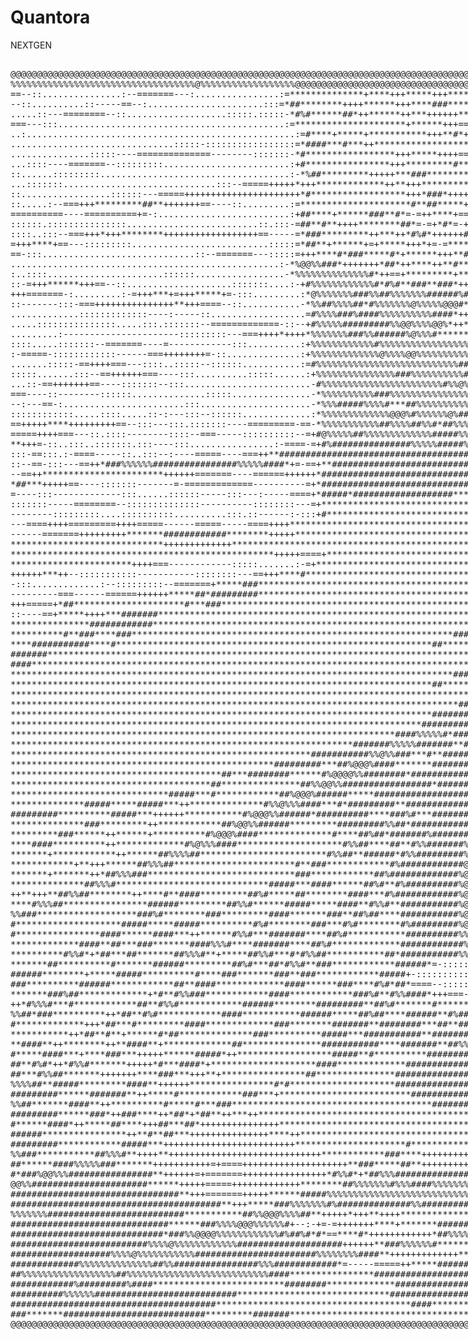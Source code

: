 # Quantora
NEXTGEN
<div style="font-family: monospace;white-space: pre;font-size: 0.01 px;">
@@@@@@@@@@@@@@@@@@@@@@@@@@@@@@@@@@@@@@@@@@@@@@@@@@@@@@@@@@@@@@@@@@@@@@@@@@@@@@@@@@@@@@@@@@@@@@@@@@@@@@@@@@@@@@@@@@@@@@@@@@@@@@@@@@@@@@@@@@@@@@@@@@@@@@@@@@@@@@@@@@@@@@@@@@@@@@@@@@@@@@@@@@@@@@@@@@@@@@@@@@@@@@@@@@@@@@@@@@@@@@@@@@@@@@@@@@@@@@@@@@@@@@@@@@@@@@@@@@@@@@@@@@@@@@@@@@@@@@@@@@@@@@@@@@@@@@@@@@@@@@@@@@@@@@@@@@@@@@@@@@@@@@@@@@@@@@@@@@@@@@@@@@@@@@@@@@@@@@@@@@@@@@@@@@@@@@@@@@@@@@@@@@@@@@@@@@@@@@@@
%%%%%%%%%%%%%%%%%%%%%%%%%%%%%%%%%%%@%%%%%%%%%%%%%%%%%%@@@@@@@@@@@@@@@@@@@@@@@@@@@@@@@@@@@@@@@%@@@@@@@%@@@@@%%%%%%%%%%%%%%%%%%%%%%@%%%@@@@%%%%%%%%%%%%%%%%%%%%%%%%%%%%%%%%%%%%%%%%%%%%%%%%%%%%%%%%%%%%%%%%%%%%%%%%%%%%%%%%%%%%%%%%%%%%%%%%%%%%%%%@@@@%%%%@@@@@@@@@@@@@@@@@@@@@@@@@@@@%%%%%%%%%%%%%%%%%%%%%%%%%%%%%%%%%%%%%%%%%%%%%%%%%%%%%%%%%%%%%%%%%%%%%%%%%%%%%%%%%%%%%%%%%%%%%%%%%%%%%%%%%%%%%%%%%%%%%%%%%%%%
==--::...............:--=======---:................:=**************+****+++*****+++********++**#**++===+***+=----::::..........:=+=-=============---====-::----====-:.....................................:::--------:::------===============+++++===++++++++++++++++++++++++++====----:::::::::::::::.........................................................................................:-----:----------
--::..........::-----==--:......................:::=*##********++++******+++****###***********+++*#*+++*##*+=---::::...........:==--====---====++========-:-==++=--:................:::::----============+++++++++++++++===================++++++****++====-=++++==========--::::---::..........................................:::::--------::::::::.....................................................:::::.
.....::---========--::...................:::::.:::::-*#%#******##*++******++***++++++******+***+==+*#%%%%#*+=--:::::...........:-++==--======---=====---====+=-==-::..:--===============+++++++++++++====---::::.:::--==+++++*##****++++*##*=+#%%%#**##*++*##%#*+==-===----=*###*++=======-:::-:::..................:-------------::::::.................................................:::::::---::::::----:::
===---:::...........................................:=*********************+******+++==+*#*****############+=---::::...........:-==----====+==--==+++=======--===--:---================----------::........::--+******################**+=++#%%%##*#%%%%%############***#****+==+++====++******+++===--:........................................................................................................
..:...................................................:=#****+*****+***********+++**#*+++******++********#*+=----::::...........-++=--===-=--===-----===-======-----==--:::------------::::........-=+*******##%####%%%%%%%%#######**#####*##*##**#%%%###############****##*=+*#**+==+##********++**+++++=--..................................................:::---======+++++==========----::::::.............
...............................:::::-:::::::::::::::::=*####***#***++**********************+++++++++++***##+=----::::...........-=====-=+++==----===--------=+=----===-...............::::--===+++*##%%@%%%%%%%%@@@@@@@@@@@%%%%%#####*********######################********#######****#%######****+++====+++==++****+=-----------:::--:::::::::-----====++++++++===---:::::...............:::::::---------::...
...............:::::----==============--------:::::::-*#*****************+++*****++++==+#####**++++++++****+=----::::...........-+++==========----------========--:-++:............:---+**###%%%%%@@@@@@@@@@@@@@@@@@@@@%%%%%%%%%%###############################****##**+++**######***++**#%%####*+++++=====+++==+==-:::::::.....:::::::::::::-----============---::...................:---:::::::..............
...::::----=======--:::::::::........................:+#****************+++*********#*******************###*+=---::::...........-++=========--===-------====--------==:......:----=*##%%%%%%@@@@@@@@@@@@@@@@@@@@@@@@@@@%%%%%%%%%%#######################********#####*********#####**###*+++++++***+++++==+**=--=--:::-****#*+===========------:::::.....................................................:::::::
::......:::::::::....................................:-*%##*********+++++***###*********+***++**********###*+=---::::...........:+**+=====---==+==========+++*+=====-:::::---=+**##%%%%%%%%@@@@@@@@@@@@@@@@@%%%%%%%%%%####%%%%%%%%%%%##########################*****++******+**+*###*******++++**++**++***++==------:-+%#+=--::..........................................................::::::::::.............
...:::::::.............................:::--=====+++++*+++*************++**+++***********++*+++++++++***###*+==--::::...........:-::--=++**+-=---=+*++****++**+++++=:...::--+*#%%%%%@@@@@@%%%%%@@@@@@@@@@@@%%%%%%%%%%%%%###########********####**********+++***##########*******++++*###***********##*+++**+++++====--::-===-=-::::::::------:..................................................................
::.................::::::---=====++++++++++++++++++++++*#******************+++*###*++++***************##**##*==--::::...........-+##***+==***+++*++++++++*********+=:.-*#%%%%%%%@@@@@@@@%%@@@%%%%%@@@@@@%%%%%############**###%%%%##%%%%%%###****#%%%%%%%%%%%##***++++++*************++*******#*++***#*+++++***#*+++-:-=-:--=---=+++--:::.......................................................................
::.....:--===+++*********##**+++++++==----::.........:=*********************#**##*****+++++++++****#########*+---::::...........-+********++*++********+++*********+++##%%@@@%%%%%%%%%#%%%%%%@@@@@@@@@@@@@%%%%%%####%%%############%%#######%%%##***##*###########%%%%##**********++***************#****++**+++*##**+==-:::-==---+**+=-:........................................................................
==========----==========+=-:.........................:+##****+******###**#*=-=++****+===++*+++++=++****#####*+=---::::..........:+#********++++************#******##%%%%%%%%%%%%%%%%%%%%%%%@@%%%%%%%%%%%%%%#########*######%#######***#########********+++++****#########%%%##**++++++***********+*####*++***++++==+*++=-=*=----++++++*+=--:::::::..............................................................
::::::.:::::::::::::::.........................::.:::-=##**#**++++********##*=-=+*#*=-+*****++*##*+*********+=====---:::........:=*+++++++**+*****#####**********#%%%%%@@@@%%%%%%%%%%@@@@@@@%%%%%%%%%%%%%%%#####%%%########*****#####**********#**************+++=+****####%@@@%*+++++*********++************+++++***+===+##+-::=++=-=**+++=::...........................................::::::::::----=====---:
::::..:::--===+++*+++********++++++++++++++++++==-----=*###*********++***++*#%#*++++++#%*+***###****+***##%%%%##########*******#**+++==+##*********************#%%%%%@@%%%%%%%%%%%%@%%%%%%%%########%%%%%%%%####################******######****+*****++****+*++**+====+*****##%%%%%#*++*++**###*++++**+***#**+++*****++==+#%*=-==--*#*--*#+===---====--------::::----------------------------------:::::.......
=+++****+==---:::::::::..........................:::::=*##**+******+=+*****+++*+=-=*****+=++****+++*****#####*++=--::::........:-*#*+====*#******++**********#%@@@@@@@@@@%%%%%%%%%%%##*******************###%%%%%%%###########*##***##***#########**++*+****+*****++*****+++*##***###%%#*++*****##******+++****+++++++**+++**++=++==*#*++++=-:::.......................::::--:::::..................::-----=====
==-:::.............................::--=======---:::::=+++****#*###*****#*+******+++**##***************##%%#*+=---::::..........:=#%##***+====++++++******#%%@@@@@@@@%%%%%%%%%##***+++++++++++++++***************#####%%%%########********##***************#****************#***###*+**#@@%******+*##*+***#***+++***+++*++++++++*+===++==-====-.................................................................
...................................................:-*%@@%%###*+++++++*##*++****++**#***************####%%%#+++=---:::...........=####*+****###***##****#%@@@@%%%%%%%%%%%####**++++++++++++========+++++++++++++++++++***********########**###*********####***####*##**********######****##%%#****#*+*****%#***+++*##*+++++**+++**+++====--=---::...............................................................
:..::::......................::::::.................-*%%%%%%%%%%%%%%#*++==+*********+**++*##*+++***####%%@@#*++=---::::.........:+##+++*#*==***####****#%%%%%%%%%%#######***++++++======================================+++++++++++++****######************#####**####*###########***###****#%##*+=*#*++++*#%%*++++###*++++#*+++*+*#*=====-=-----:..............................................................
::-=+++******+++==--::....................:::::::....:-+#%%%%%%%%%%%%#*#%#**###**###*++*#**++*****###%%%%@@%*+*+=--:::::......::-=+*####*+=+**********%%@%%%%%%%%#######*+++++=============---------------------------------========++++++++*****##########%%##*#%##****####%####%%##***###**#####*+**##*+++*#%*+++*###++++***+*++*##+===--:-=***=:...........:.................................................
+++=======-:.........:-=+++***+=+++*****+=-:::.........:*@%%%%%%%###%%##%%%%%%%######%#*++*#####**##%%%%@@@%*+++=---:::-===+++=--=*#****+==*#*******#%@%%%%%%%%#####***+++============------------------------------------------------=====++++++*********###############*****#%######%#****####%%%#*******++#%%#*+++*#*++***++*++*##*+++=--+***#*-......::.....................................................
::-------:::-===+++++++++++++++**+++====--::...........-*%%##%%%%##*#%%%%%%%@%%%%%@@@#*+*#%%%%%%%%#####***************++=-::.....=****#*+=+*******#%%%%%%%%%#####****+++++=======------------------------------------:::::::-------::---======++++==+*#*++++**++*********######**#####**##*+++****#%#**++*#**++*%%#*++*#*+*+++++++**##*+++++**==**=::...:.......................................................
.............:::::::::::::----:-----::..................=#%%%%###%####%%%%%%%%%%####*++*#%%%%%%%######%%%%%%%##**+==-:..........:=*****+=+*++*###%%%%%%%#####*****+++++======--=========================-----------------::::----------------====++====+***++++++====+*+++****##%%##*********+++##**###+=++*#**+*#%%%#********++*******++++**==*#*+=:...........................................................
.....:::::::::::::::.....:::.:::::::--=============-::--+#%%%%%#########%%@@%%%%@@%*++***%@%%%%%%%%%%%%%%%%%%***+===-:..........:+****+-=*******##%%#####*******+++++=========+++++++++++++++====================---------------------------:-----========+=-=**+=++=-=++=++++**##%%%%%#*++**++****#*##*+*###***+*#%@@#*****##*******+++***+==*##*++-:..........................................................
.........:----------------------:::::::::---===++++*++++*%%%%%%%###%%######%@%%%#******+*%@@%%%%%%%%%%%%%%%%#***+++=-:..........:+***+==***+==*#%%####*****++++++++======+++*****+++++++*******+++++++++++++++===========------------------:::::::---======+*+::=+**=-=**=--==++**####%%%%#**+***+++#%##***%%#*****#%%%#*****#*+******++*%#++######++-..........................................................
::::.....:::::::--=======----=------------:::..........:+%%%%%%%%%%%%#%%%%%%%%%%%%%%%%%%%%@%%%%%%%%%%%%%%%@%%#**+++=-:..........:+**+=++**#*+*#%###****++++++++++++==+++******++++*******#######**********++++++++========--===-------------:::::::::::-------*+-:::+*+:-**+==-==+***#######%#+++*+++#%##*+*%%%%%***#%%####**#%##*******##*+*#######**=::::::...................................................
:-=====-::::::::::::------===++++++++=-::..............:+%%%%%%%%%%%%%@%%%%@@%%%%%%%%%%%%%%%%#%%%%%%%%%%@@@@%**+***+=::.........:+*+=+***##***###***+++++++++++++++++*****+++++**+++++++******************++++++++++==============------------:::::::::::::-----++-::--=++*+-=+++==+++********##***+++*#%%#**#%%%%#**%@%#*#%#**#%#******###*+*#%%%#++*#+:.........::::-----===-:::..................::--=+++++++
.......:::::-==++++===---::::..:::::--::::::...........:=#%%%%%%%%%%%%%%%%%%%%%%%%%%%##%%%%%%####%%%%%%%%%%@%##***#*+-:.........-++=+*++****####***++++++++++++++++****++++++++=====+++++++++++++++++++++++++++++++++========================-------:::::::::::::-=+=-----=++=:-=+++=+++++****+++#%#*+***#%#*##%%%%##%%%%%#%##**##**###*##%#**####*-.:-=::=======----::::..............:.:::-==++++++++=========
:::::.......:::--==++++++===----:::..........:::::......:+%%%%%%%%%%%%%%%###%%%%%%%%%%##%%%%%###%%######%%%@%%###**++-:.........-=+++++**+*###**++++++++*+++++++****+++++++=======++++++++++++++++++++++++++++++++++++=============================-------:::::::::--=+==---==+*+========++++++++==*%#**+*#######%%%%%%%%%%%###*###**##**%%#*###***+:...........................................................
...::-==+++++++==----:::::::--:::........................-#%%%%%%%%%%%%%%%%%%%%%%%#%%@%%#*#%%%####%%%%%%%@@@%#**+====-::......:-=++++++*+**#***++++++++++++++++++++++++++++++++++++++*********+++********++++++++++++++++=======================++======--------:::::::::-------==+++=========+++===+%%%*+*########%%%##%%%%#%%#*##**#%##%@%*******+==-=========----::::........................................
===----::--------::::::..............:::::...............-*%%%%%%%%%%###%%%%%%%%%%%%%%%%%#*#%###%%%%%%%%%@@@@%###*====-:::::.-+==**+++++*****++++++++++++++========+++++++*********####*********************+++++++++++++====================+++++++=======---------:::::::::::::::----------======--+#%%#**########%%%##%@%%%%%**##+*%#*#%@%#***+==-------::::::...............................................
--:---==-:.......................:::.....................-*%%%#####%%%%#***##%%%%%%%%%%%#%##%####%#####%%@@%%%%##*====--::::=*-.-*++++++*#*++++++++++++++++======++++***##%%%%%%%%@@@@@%%####*****************+++++++++++++==============+++++++++++++++========-------::::::::::::::----------========+#%##########%%%#%%####%@#*##*+##***###%%*=:.............................................................
::::::::::::.....::::.....::-:---:::--::::::.............:*%%%%%%%%%%%%%@@@%#%%%%%%@%###%%%%%%%%%%###########%%#*+==+=-:::-++:..-+++++****++++++++=++++****++++****##%%%%%%%%%###%%%%@@@%%%%%%##**************++++++++++++++++++++++++++++++++++++++++++++++======-------:::::::::::::::-:-------=======+#%*########%%%#%%###*#@%**#*+*######***=:..............................................................
==+++++****+++++++++==--:::---:::.:::::::----=========-==-*%%%%%%%%%%%##%%%%##%%#*##%%%%%%%%%%%##############%%%#*+++=-::-+-...:=++=+*##*+++++++=====-==++**##**#**++===-===========++++***##%%##************++++++++++++++++++++++++++++++++++++++++++********++===----------:::::::::::::::-----=====++*%########%%%###%%*+*#%#**#######%%*--+=:..............................................................
=====++++===---::.::::--------::::--===-----::::::::::--=+#@%%%%%##%%%%%%%%%%%%%#####%%%%%%%%%%%%%%%%%%%%%%%%%%%#*+++---++-::--=++==+##+++++++=====-------------=----====------------------=++*************+++++++++++++++++++++++++++++++++++++++++++++++********++===========-----::::::::::------==+++*##%###################%%%%%%###%%#*-::::..............................................................
**+++=-::..:::..:::::::.:::----:::................:-====-=+#%###############%%%%%#####%#%%%%#%%%%%%%%%%%%%%%%%%%#*+++++++---::-=++=+*+=+++++======----------------==================----------===++++++++++++++++++++++++++++++++++++++++++***********+++++++++******++++===========----::::::::-----==+***#####################%%%%%%%%%#*+-:...:::::::::::::.....................::----============-----::::..
:::-==:::.:-====-----::..:::--:----=====----===++**######################################%%######################**+***+==-::-=++=**============----------::------=========++++++=============+++=====+++++=================+++++++++++++*****************++++++++*******+++==++++++===----:::::-----===+***#########**###**########%%%%#*=====----::::::::.....................................................
::--==-:::---==++*###%%%%%%################%%%%%####*+=-==+**####################################################******+=====++++*+=+++=====---------------:-------====++++++++++++=============-==============----------=======+++++++++********************+++===++++**+++==============-------------==+*********####***#############*-............................:::............::::----======--:...........
--==++***********************++++++=======----======++++++*######################################################****+++====+=++*=-=++======-------------------------==+++++=====-------------------=======----------------=============++++++**######%#####***+++======+++======+++==========---------==++**************#########%%%*-:....................:::::::....::::-==++++++++++++===-:.................
*##***+++++==----:::::::-------=-=============----------=+*################################################********++++=====+++*==+++=======----------------------------------------------------------------------::::--------===========+++===++**##%%%%#%%%%%%#**++==========++++++=============-------===++************######%%#+:...........................:--------------::::::...........................
=----:::-------------:::......::::::-----:::---:-----====+*#####*###################*******************************++==---===+*==++========----------------::::::::-----:::::::::---------------------------:::::::::::-----------------==++=========++**#####%@%%##**++========+++++===============------===+++************##%%#+-.............................................................................
:::::::-----========--::::::::::::::----------::::::::---=+*******************************************************+=-------+**==+++=========----------------::::::::--:::::::::-------------------------:::::::::::::::::---------------=====================+*#%@@%%#**++=================------====-------==+++++++******##*+=-:::::.:---=-----:..............................................................
--------:::::::::....::::::::::..........:::.::------:-:::+#*****************************************************+=-------+*+=+++===========---------------:::::::::::::::---::------------------------::::::::::::::::::::::::---------===============----------==*#%%#***++++========----------------------==+++++++******+===+==-:...........................................................................
---====++++=========++++=====------=====-----====++++*************************************************************+==---=*#+=+++++++=========------------:::::::::::::-----::-----------------------::::::::::::::::::::::::::::----------================---==-------=+#####**+++======---------------------==++++******+++**####*=:......................................::::::::::::::::::.................::
------=======+++++++++*******############********+++++************************************************************++====+*+++++++++++=========-----------:::::::--------------------------------::::::::::::::::::::::::::::::::---::------================---=-====------=++**###**++++====-----------------==+++****++=++*****++===--:::::........:::----====+++++++++++++++++++++++++++++*++++==--===========
*****************************+++++++++++++**************************************************************************+++++*+++**++++++=========-----=----------------==++++===-----------------:::::::::::::::::::::::::::::::::::::::---------------------------------------------==++++++++++=======--------==+****+=====++*+++=---++=----------====++++++++++++++++++====+++===========------::::::::.........
**************************************************+++++====+********************************************************++++++******++++++===============--------=====+***+=-------------------:::::::::::::::::::::::::::::::::::::::::::------------------------------------::::::::::::::::::----------------=++++++++++===+++++++=----=+++-:::-::----::::::::..................................................:
***********************++++===------------:::::.......:-=+***********************************************************+++++**#****+++++++=======-=====---========+**+=--------------------::::::::::::::::::::::::::::::::::::::::::::---------------------:::---------:::::::::::::::::::::::::::::-------==++++**###*=======++++=-------=++=::-----------::::::.......:::::::------:::---======++++++++++++++++
++++++***++--:::::::::::-----------::::::::---==+++****#*************************************************************+++****#*****+++++++===================++++*+=----------------------:::::::::::::::::::::::::::::::::::::::::::-----------------------:::::::::::::::::::::::::::::::::::::::::-----==++++**#**+======+**+----------::-=*=--------------::::-:::--==+++++====--=====-------::::::::::......
-:::.............:--:::::::::--=======+*****###**********************************************************##****####********###*****+++++++++===============++*#*=---------------------------:::::::::::::::::::::::::::::::::::::--------:-----------------::::::::::::::::::::::::::::::::::::::::::----==++++**++====-=======---:--=-===----++=-----------:----::::::::::..................................:::
---------===------======++++++*****##*#########****************************************************###********#####********######****++++++++++++++++==++++*##*+=======-----------------------:::::::::::::::::::::::::::::::::::::--===---------------------::::::::::----::::::::::::::::::--::--------==+++==--=====-=+++===+*+---=======---=+=--=---------:----::::::::::::.............................::::
+++=====+*##*********************#***###*********************************************************###**********####*********########*****++++++++++++++++*#%#***+++++++++============---------------::::::::::::::::::::::::::::::::-==+==---------------------::::::-----------::------------------------==+=------==--=+++++++++++---=========--==--=---==------:-==-:::::::::::::::::::.......................
::----==+*****++++***#######***************************************************************************#####**###***********#######*********+++++++++++#%#*++********####*+++++++============---------::::::::::::::::::::::::::::::-=+++=------------------------::-----------------------------------=====-----==--=+++++++++++++================+====--==----==-:-==:::--::::::::::::--::::..................
***************############*************************************************************##*********#****###*####************######**********++++++++*#%#***++++****#####%%%##***++++++===========------------::::::::::::::::::::::::-=+++==-------------------:::::::------------------------------======--:--===---+#*++=++++++++============++=-===-==-=++=---===--==----------:::::::::::::::-==++========++
**********#**###****###*************************************************************###*************#########**##*******************************++*##*****++++++**###*****######****++++++==============----------:::::::::::::::::::::-+*+=============--------::::::::---------------------=============-::::::::-*###*++++++=+++++++========+++--==--==--++=====-====--=--------:::::::::::::::::::-==+++++++
****###########****#************************************************************##***************################********************************##*****+++++==++*************************+++++++++==============-----:::::::::::::::::-=***+=============--------::::::::--------------==================-:::::::.:+*#**##*=-===++++++=========++=-=+=--====++==++=======--=-------------::::::::::::::..:-=+++
#######***************************************************************************************###############%@%#*******##*******************+**#*******+++=======++++**************************++++++++++++++++===-------::::::::::::::-+##*++============---------:::::::::---------=========+++++=====--:::::::..:+******=:-=+++++++++=======++=-=++===+++++===**=-======--====-----==----::::::::::::::::::-
####*****************************************************************************************######**######%%@@%#******####*************++++++***********++====-=======+++*****#******#######################****++=====---------:::::--=*###*++++++++======-------------------------=======+++++++++===--:::::::::::+#*******+++***++++++===++=++==+++==++==++====+*+-=========-===--==------:::--:::::::::::::
************************************************************************************###*********##***####%%%%@@%#*###########**********++++++++*****######**+++======---===+++***********##################%%%%%%##***++=======-------=++*###*++++++++++======----------------------=======+++++++++====---::::::::-+***+*****+++****++++++=+**=-=*+===+============**=======++=--==---=+=---------===-::-::::::
********************************************************************************##**********############%%*#%#*+*##############********++++++++****#%@@%#*####*+*+++====-----===+++++++********************###########**+++++++=======++***###*++++=+++++=========----------------======++++++++++++===-------::-=+*#**++****++++++*+++=+**+==+**++++++++===+++==++=+*+=======++*+===-=-===-------------:::-:--:
*****************************************************************************************#####**######%#**%%%*++**##**#######**********+++++++***++*%%@@#**+++*###**++++===-------=====++++++++++**************##########******************##**+++++++++++=========================++++++++***+++++====------==+*####*******++++++++++++++##+=+*+=+**++++++*#+==+*##==++++++======++====+==---=-------=--------:
*************************************************************************************###################@%#++==+**###########*#********++++++++++==+#%@%%%*=--=****###*+++++===--------========++++++++++++++++******************+++++++++*###***+++++++++++===================+++++++++****+++++=====--==+*****************++++++++++++++***+=++++**+=++++**+==+*#*==+++=++**+==+=======+++--===-----==------::
********************************************************************************##################**##%@%*=====+**#############********+++++++++====+*%%##=---===-=+*###***+++++====--------------------===============+++++++++++++++++++**##*****+++++++++++++=======+++++++++++*********+++++=====-=+*###***************++++++++**+++**+**+==+*++*++++*+**+=+*#*=-=+++===+##=-=++=++====++======----=--------
******************************************************************************##########%#######**#%%##*=--====+***####*######*********++++++++======+*%##**+=------=--==+*##**+++++++=====--------------------------===========+++===+++++**##******++++++++++++++++++++++++************+++++++=====*#%##*****************+++++++**#*++**+++++*##*+++++****+++*%%*===+***++++*+=**+==++==++========--==--------
*************************************************************************####%%%%%#*##########**#%%%*##=---==+++***########***********+++++++++========*%#***##+::---:::::-=*##***++++++++++++=======-------------------==============+++++***#*******+++++++++++++++++***************+++++++++=====*%%#######***********++++++++++*#*++**+++*#%##+++**##*+++**#%%*=-=++**++=+++=+**+=====+*+-===============---
*****************************************************************#######%%%%%#######**######**#%%%#*##=---==+++*****#####*************+++++++++======++++##****###*-::::::::-+++***#*******+++++++++++======--------------==========+++++++***##*************+**********************+++++++++++====*%@@%#*#%%%#***************+++++*##+++++*##*+*##*+++##*=++**##+====+***+=+++++==+#*==++++*+====+====--==+==--
*********************************************************###########%%@%%###***#**########**#%@@%*##*=----=+++*******###**************++=++++++====+++++==*%#******##*=-:::-==--:::-===++***********+++++++++++++=====------======+++++++*****##***********************************+++++++++++++=+#%%%%%***#%%#*+*#%%#*********+++++**##**++*#*++**++*##*****#*+====+*++++++++++*+++++=+++++=++============-====
**************************************************#########***##%@@@%####*******#########**#%@%**##*-----==+++********#####**********++====+++=====++**++===+*********###**#*=-:::::::::-=======+++**#######*********+++++========+++++*******###*******************************+++++++++++++++=+#%%%###***##%%*+++*#%%######*++*##**+++****##*++*********#**+==+***++++****+=++*##+--=++++**===+==+++==+=======
****************************************##***########******#%@@@@%%########*###############%%#***##=:----==++******##**#####*********++====+++===+++++*++==--===++**+***###%%%#+=-::.::::----::::--=+++++++++*****#########***+++++++*********##*******************************+++++++++++=+++=*%%%%###*****#%%*+++****#%%%#**+*#######***+++*+**#****##***+===+++==+***##***++++++*++=+*+++++++===+*#+-========
**************************************##***************##%%@@%%#################*######*#%@%#***#*=::---===+******##***#####*********+===-=+++===++++++++++==----===+++++++**###%%%#**++-:::::::::-------:-=*#%%%#####***#%%%%%%%#**************++++************************++++++++++++++++=+#%%###********%%#*********#%#****###%%%%%%###*#%#*+*#%##**++===+++*******++++*#%%*=-=+**++==========++**===+======
******************************#####***#************##%@@@%######*****####################@@%##*##+------===+************####********+++=========++++++++++++++==-------=+++++++*****####%%##**++++==-----==+*####**+++++*#%%%%%@@%#***********++++++++*********************++++++++++++++++=+##%###********#%#***###***###*****########%%%%%%@@%%%#**+++++++*####*******+++***++++*##+==+*++==++===+*+==++=-=+=-
**************#####*****#####***++**************#%%@%%%####***#*#########**#############%@%######=-----=-==+************####********+++==========+++++++++++++++====-------==+++++++=+++++++*****##**+==---==+++*******##%%%%@%%##***+++++++++++=++++++******************++++++++++++++++++#%####***##****#%#*+*%%#++#%%#*+**########**+*****#####*++=====++++*********++++++***+++++***++++++++===++*+=+*=-=+==
#########**********#####***++++++***********#%@@@%%######*##########****###%#***#######%@%#####%*====-=+=-==*************###********++======--====+++++++****++++++======--------===++=================-----=========++*#%%%#*+===++++++++++++++++++++++*****************++++++++++++++++#%###****##****#%%#***#%#*+*%@%****######*****+**##%%%%%%###*****+*++++++****#%%##***++++++++++++++==+++==++===*#+-=+==
**************###*********++************##%@@%%######*********#########%%##*###########%@%######+======+++=+*#************###*******++=====----====++++++++*******++++++=====----------=====+++=================+++*****+==========+++++++++++++++++++******************++++++++++++++*#%####***##*****###***##%#++*#%##**#############%%%%%%@@%%@%%%%%%%%%%%%%%#*+===+***##%%###****++=======+*+==+++++*#+--===
*********###******++******+**********#%@@@%####**************#****##%##*#######%#######%%#*###%#========+++++#*************###*******++====-----======+++++++*******++++++++++======----------------====-------------------=======+++++++++++++++++***********************++++***+++#@%%###**#%#*****#%#***#%%%#*+*#########*++++++*****#########################*+==+++**********##%###**+===++++++++++*%*=-=+=
****####**********++*************#%@%%%####********************#%%##****##**#%%#######%@%#*###%*=--=====+++++***************###*******+===---------========++++**********++++++++++++++++======--------------------==============++++++++++++++++++*******************************#@%%%#****#%*****#%#****%%#*++*######%%#*++++**#*****######***********###%###**++==++++++++++++++++***#%%%#**++++**+=+*#*=:-==
*******+************++******##%%%%##************************#%%##**######*#%%#########%@%#####%*========++++++***************###******++===--------------=======+++++++++*****+++++++++++++++++++===+============-------=========+++++++++++++***********************+*********#%@@@@%****#%#****#%#****%%#***#######%%#*++++*******##********************#%%%#**+==+++***+++++++++++++++++**##*++++*#%%##**++++
************+**+++******##%%%##***********************#**###************#%############@%#*###%%+=========++++++*##************###**##**++===-------------------=========+++++++++++++++++++=============--------------==========+++++++++++++******************************###%@@%%%#**##%#***##%#*+**#%%##########%##*++*******###**#######*###**********#%%#*+++==+++++++++++++++++++++++++++++++++*###**+++**
*******+*******++*##%%%###****************************###************##%#############%@%#####%%+=-======++++++++**##***********###**##*+++=+=--------------------------============================-----------------==============+++++++++++***************************####%@@%###**####***##%%*****###########%%%#*+++*++*****#************************#%%#*++====++++++++++++++++++++++++++++++++*##*++++++**
**************##%%%#*****************************#####***####******##%#**#%##########%@%#####%%+--======+++++++++**###**********###*###**++++=--------------------------------------===========--------------------==============+++++++++++************************####*#%@%%#***####***###%%#**++*##########%%%%#*+**********##***********************#%%#*+++===+++**++++++++++++++++++++++++++*##*++++++****
++**+++**##%%##********++****#**####*********##%#*****##********####***#%############%@%#####%%+--======+++++++++***###*#*********######**+=**+---------------------------------------------------------------------============+++++++++++********************##%%%####@@@%#**#%%#*+====++#%#**+*###########%%%#*++*********###++**#*******************##*++++++++++***+++++++++++++++++++++++**#**++++++++++++
****#%%%##****************######*********##%%#******#####*****####**#%%#**###########%@%#####%%*--======++++++++++++*######********######**+++*+==----------------------------------------------------------------------====++++++++++++++****************####%%%###%%@@%####*+-::..........:+***##########%%%%#**++***##*++#%*++*****##**************###*++++++++++**+++++++++++++++++++++++***++++++++++++++++
%%###*******************###%#********###*********####*******###**##%##****###########%@%######%#=--====+++++++++++******#########*****####***+++++=---------------------------::::::::::------------------------------====+++++++++++++**************######%%%###%%@@%*++=-::::::::::::::::::=+*##########%%@%%******###****##****+**###**##*********#%#*+++++++********++++++++++++++++****#*****++++++++++++++
#********************#####*****#####**********#%#********###***#%#********#%#########%@%######%%+======+++++++++++*******####################****+++=====----------------------:::::::::::------------==-----------======++++++++++++++**********###%%%#%%%####%%%#+--:::::---------------=+***###########%%%%#*++**********##*******##***#********###*******+**********++++++++++++++****#****++++++++++++++*++
#****************####******####***++******#%%#***#######****##%#***********##########%%%###*#*#%#=======+++++++++++*********#################*#*****+++=====-----------------------------------------------------====++++++++++++++**********###%%@%%%%%####%%#+-:::::----------====--=*##****###########%%%%##*++*******++##*******##***##******####****#***********++++++++++++++**##****++++****++++++***+=::
*************####**##***###*******####%%%#****#######****##%#*************############%%#***#####+==-====+++++++++***********######################***+++++=========---======--------------------------------====+++++++++++++++*********###%%@@%##%%%%%%%%*=::::---------==========+#@@%*++**###########%%%%##*++*******+*##*+****#%**########*##*+**#****###********++++++++++**##****+++****+++++****+-::..::
**********#%%#*+*##***##*******##%%%#**+*****##%%#***#*#%%##***********##*###########%%#########%%+--====++++++++++*************######################****+++++=====================--------------------====++++++++++++++++***********##%%%%%###%##%%%%#+-:::------=========+====*%@%%%#*****###########%%%%##*++******+*#%******##**%%######%#*+*##****#**************+**++**##*****+*##**++++****+=::...:::::
*******##**********#*******######*********##%#***##*#%%#**###************######*=-::::::.:..::-==++=-=====++++++*+****************######################*****++++++++++================================+++**+++++++++++++******####**#%@@%%%#%%###%%@%*=:-------================*%%%%%%%%#****###########%%%%%#*++*##*****%#*****%#*#%%#*###%%#*******###*###**************####**+***##*++******=-:...:..:::::::
######********+*****#####**********#****###*******###**###************#####+-:::::::::::::::::::.......:::::----------==++*******############################**********+++++++++++==+++++++++++++++++****+++++++++++*******####***#%%@%%########%%%#+--:------===============+*#####%%%%%#*++**#######**####%%%#*+*#%#***#%%***######%%##%%%#*******########*++++*******##*******#***+******+-:..:.:::.:.:::::::
###**********######************##**####*************####******###****#%#*##*====--:::::--==-----::::::::::::::..........:.::::::--==++**##################################***************************++++++++*********####****##%%%%##########%%%+-::-----------=========+==*#########%%%%#*++**##**********#%%##++*##***#%####%%##%%%%%%%###****##########**+******###******###***###*+=-:.......::::::::::::::
*******###%##*************+*#**#%%###************####************###%#**#%%####*+++===--==++=====---------:::::::::::::::.:::.........:::::--=**#########################################*************************###*****##%@%%%###%##%%###%%*=::::::-----=+++=====+======#%##########%%%%%#************++*#%%%%#*++*##**#%##%#%%%%%%%%%#####*#####%%##*********###*****###***###*+=-:::.....::::::::::::::::::
++*#%%%#***#************##**#%%#************######********#########**##%#*******#**************+++++========--------::::::-::::::::::::::::..::.::-=*###########################************************########******##%@@@%%##%%##%%%#*#%*=::::::::----=---==+++++++++==*%#############%%%%#**++*******++***#%%%#*+*##**%%##%%%%%%%%%%######%%%%%##****########****#########%*=-:......:::..::::::::::::::::::
%%##*###**********++*##**#%#************####***********######*****##%##****######**#%##########******+++++++=========---===--=========++=--:::::::.::::-+**#**###############################################**#####%%%@@%####%#%%%%%**#*=:.::::-----===========-=====--=*############***##%%%%#*++*****+++++*###%%#++***##%##%%@@%%%%%################**#####***##%%%####*+=::....::::::.::::::::::::::::::::::
#*************+++*##***#*********####*************###********#######**########***##**#############***********++++++++=======++++==---++++=----:::::::::::.:-=+*####********#######################********########%%%%%####%%####%%#**=:.:::::------==============-----=*###########*********##%###**++++++++***#%%%#***#####%@@@%%%%##%################%#######%%%%##*+=-::..::::::::::::::::::::::::::::::::::
***********++*##**#**+******#*##**************###**********#####***###########**##############%################******++++++++***#**++++*+==--------::::::::::.::-=+*####*****##****#*****#*******###############%%%%####%%##%###+==:..:::----------================---+*#####*###***************######**+++++++**##%%#**####%@@@%%%%%%%%%%##################%%%%%##*=-::.:::::::::::::::::::::::::::::::::::::::
**####**++********++**####**+*************##***************###########****#######**##%%##*###**##%%##########***########**++**######%#*+=========----:::::::::::....::-=+**#####****************############%%%%%%%##%%%*+==-::...:::::::-------=---=====-----------+*#######*##************++++***##%%%##*++++++*##%%%##**#%@@@@%%%@@@@%%###############%%%%%#*=-::::::::::::::::::::::::::::::::::::::::::::::
#*****####***+****###***+++++******#####*++******************#####**#**********############******#%%@%####******************#######*+++++++++++======------:::::::::.....::::--=+**##########*######%%@@%%##*++=-::.............::::::::::::--:::--------:---------+###**####***********++++++++++++*#%@@@@%#*+++++*##%@@%##%@@@@@@@@@@%%%%######%%##%%%%%%#+-::::::::::::::::::::::::::::::::::::::::::::::::::
##**#%#*++*#%%#*******+++++*#***####*+********************####*************################*********####******************########***********+++++++======------::::::::::::.::::........:::::::................................::::::::::::::---====------=-----=+#%####***************++++++++++++++++*#%@@@@%%#*+++**#%@@@@@@@@@@@@%%%%%%%%%%%%%%@@@%#=-:::::::::::::::::::::::::::::::::::::::::::::::::::::
##***#%%##*******+++++++****###***+++**+****************##***************#############################************+++++++++**#############**********+++++=======------::::::::::.:::::::::::::::.:::....:.....................:::::::::::::::----------::::::---=*####**#****************+++++++++++++++++++*#%%@@@%%########%%%@@@@%%%%%%%%%%%%%%@@#*=-::::::::::::::::::::::::::::::::::::::::::::::::::::::::
%%%%##**#####*********####**++++++****************#*#********************#############################********+++++=====-----==++***###########*********+++++=========--------::::::::::::::::::::::::::::::::::::::::::::::::::::::::::::::::::---===+++++++===+*###********************++++++++++++++++++++***###%%%%%%@@%%%%@@@@%%%%%%%%%%%%%%#+-::::::::::::::::::::::::::::::::::::::::::::::::::::::::::::
#########******#######**++*****#************###***+*************************############################*******+++++====------------===++++*###########***++++=================---------------:::::::::::::::::::::::::::::::::::::::::::::::::::::::::::::::....:-*##***************++++++=+++++++++++++++++*+*******#%%@@@@@@@@@%%%%%%%%%%%%%*=-::::::::::::::::::::::::::::::::::::::::::::::::::::::::::::::
%%##*******####**++**********#*****#***###**************************************##########################*******+++++====-----------------========++++++++=============++++===========----------::::::::::::::::::::::::::::::::::::::::::::::::::::::::::::.::::-+####*#*********+++**+========+++++++++++*********##%@@@@@@@@@@%%%%%%%%%@%*=---::::::::::::::::::::::::::::::::::::::::::::::::::::::::::::::
#########******###*++###****++*##*+*##**++***++*******************************************####################*******+++======----------=-==========================--==================---------:::::::::::::::::::::::::::::::::::::::::::::::::::::::::::...:::-*######****#####******++++++++++++++++++++++++**####%%%@@@@@%@%%%@%%%%%%*+==-----------::::::::::::::::::::::::::::::::::::::::::::::::::::::
#******####*++*****##****+++##***##*+++++++++++++++*****************************************#####################*******+++++++=+++==============+++++++===========--------============------------:::::::::::::::::::::::::::::::::::::::::::::::::::::::::.:::::-+%#########******+++==+++==========+++++++++++*#####%%%%##%@@@%%%%%%%%#+==----------------:::::::::::::::::::::::::::::::::::::::::::::::::::
######****************++**#**##***+++++++++++++++****++***********************************************##########*######*******+**+++++++++++++++++*+**+++++++=======-------------------------------:::::::::::::::::::::::::::::::::::::::::::::::::::::::....::::-=##############%%###****+++=========+++*##*++*#####%%%*+*#@@%%%%%%%%#+=====--------------------::::::::::::::::::::::::::::::::::::::::::::::
#########************#####***+++++++++++++++++++++++++*********************#***************************************############****************************+++++=====-------------------------------::::::::::::::::::::::::::::::::::::::::::::::::::::::.......::=*############*******++++++++++====+=+*##*++*#####%%%*+*%@@@%%%%%%##*++======-------------------:::::::::::::::::::::::::::::::::::::::::::::
%%###***********##%%%#**++++**+++++++++++++++++++++++++++++************###****+++++++++**********++++++++**********#######################################*****+++++=====--------------------------------:::::::::::::::::::::::::::::::::::::::::::::::::.....:::::=#%%###%%%%%%#######***+++++++==+++***##***##%##%%#*+*%@@%%%%%%%#**+++=======-------------------::::::::::::::::::::::::::::::::::::::::::::
##******####%%%%%###*******+++++++++++=+====++++++++++++++++++++**###*****##**+++++++++++++++*******#####%%%%%%%%%%%%%%%#####%#%%%%%%####********############******++++============----------------------------:::::::::::::::::::::::::::::::::::::::::::......::::=#%%##########**********+++++++++**##******####%#########%%%%%%#*+++++=========------------------:::::::::::::::::::::::::::::::::::::::::::
#*###%@@%%%################**++++++=+=======++++++++++++++++*#%%#*+*##%%%##################%%%%%%%%%%%%%%%%%%%%%%%%@@@%@%###############*********++++***########*****++++=================---------------------------:::::::::::::::::::::::::::::::::::::.......::::=*#############**+++=+++====+++++++++**#################%%%%%##***++++++=========----------------::--::::::::::::::::::::::::::::::::::::::
@@%%######################******+++++=====+++++++++++++********##%%%%%%%#%%%####%%%%%%%%%%%%%%%%%%%%%%%%%%%%%%%%@@@@@%%#####*#*****##************++*++*****#####*******++++++++++================---------------------::::::::::::::::::::::::::::::::::::.........:::=#%#############****++******##########################%%%%%%##*****+++++==============------------::::::::::::::::::::::::::::::::::::::::
################################**+++=======+++++******#####%%%%%%%%%%%%%%%%%%%%%%%%%%%%%%%%%%%%%%%@%%%%%%%%%%%####***#%%%%######***#**##*************++*******************+++++++++================----------------------::::::::::::::::::::::::::::::::.......:::::-*#%#####*****#######################################%%%%%%######****++++++++================------------:::::::::::::::::::::::::::::::::
########################################**+++*****###%%%%%%%#%##############%%#####################********++++*****+#%%%%#**#%#############********************************+++++++++++================----------------------::::::::::::::::::::::::::::::.......::::-*%%##################################################%###*************+++++++====================------------:----:::::::::::::::::::::::
%%%%%%%##########################***********##%%@@@%%%%##**+++++*+++**++++*************************##%%%%%%##**++++***##%%%%%%%###################*************************++++++++++++++======================----------------::::::::::::::::::::::::::::.......:::::-=*#####******###**###*********####################################*****+++++++====================------------------------:-------------
##############################******###%%%%@@@%%%%%%#+--:-+=-=+++++++****+*******######*#####%%%%%%%%%%%%########%%%@@%%%%#####%####*###****###########*****++**+*********+++++++++++++++++++++================-----------------------:::::::::::::::::::::..........:::::=*##********************************#############################*******++++++=======================---------------------------------
#############################*###%%@@@@%%%%%%%%%%%%#%##%#*#*==****#*++++++++++++*##%%%%%%%%%########***#***####%%%####**########%%###***********************++++++***++++++++++++++++++++++++++++++++===================-----------------:::::::::::::::::::.::........::::-+#***********************************##########**************#*********+++++=========================-----------------------------::
##########################%%%%@%%%%%%%%%%%%####################++++++**###%%%%%%#****************####################%%%##%%%%%%%%%#####*********++*************+++++++++++++++++++++++++++++++++++++++++++===========--------------------::::::::::::::::::::.........:::::-=-------=====+++*******************************************************++++++++++====================------------------------------
###################%%%%@%%%%%%%%%%%#######################%%%%%%%%####**+++++++++++++**########################%%%%%%%%%%%%%%%%%%%%#########********************+++++++++++++++++++++++++++++++++++++++++++++++=======---==------------------::::::::::::::::::::.......::::::::::::::::---------=======+++++++++++++++++*******************+++++++++++++++++++===================------------------------------
#############%%%%%%%%%%%%%%##%%################%%%############*=-----=====++*****#############################%%%%%%%%%%%%%%%%%%###############*****************++++++**++++++++++++++++++++++++++++++++++++++++===========---------------------::::::::::::::::::..::::::...........::::::::::::::::-------------------==+*****++++++++++++++++===================================-----------------------------
##%%%%%%%%%%%%%%%%%%##%%%%%%%%%%%%%%%%%%%%%%%%%%%####****************#############################################################################*****************++++++++++++++++++++++++++++++++++++++++++++++===============------------------::::::::::::::::::::::......:.:::::::::::::::::::::::::::::---:::::::::::--========--==============-----------------------------------------------------::::::
############%#########%####*************************########*************#############################################%%###########################*****************++++++++++++++++++++++++++++++++++++++++++++++++====================-------------::::::::::::::::::::.::::::::::::::::::::::::::::::::::--:::::::::::::::--------------------------------------------------------------------------::--:::::
##########%%%%%%###########################*****************************#############################################################################*************************++++++++++++++++++++++++++++++++++++++++======--==============-----------::::::::::::::::::::::::::::::::::::::::::::::::::::--------:::::::::::---------------------------------------------------------------------------:::::::
#######################################*************************************####**************######**********#########################################*************************************************+++++++++++++++=====================---------------:::::::::::::::::::::::::::::::::::::::::::::::---------::::::::::---------------------------------------------------------------------------------::
###*******###########################*********#######*************************************************************#####################################*************************************************++++++++++++++======-===-------==--------------------::::::::::::::::::::::::::::::::::::::::-----------------------------------------------------------------------------------------------------------
@@@@@@@@@@@@@@@@@@@@@@@@@@@@@@@@@@@@@@@@@@@@@@@@@@@@@@@@@@@@@@@@@@@@@@@@@@@@@@@@@@@@@@@@@@@@@@@@@@@@@@@@@@@@@@@@@@@@@@@@@@@@@@@@@@@@@@@@@@@@@@@@@@@@@@@@@@@@@@@@@@@@@@@@@@@@@@@@@@@@@@@@@@@@@@@@@@%%%%%%%%%%%%%%%%%%%%%%%%%%%%%%%%%%%%%%%%%%%%%%%%%%%%%%%%%%%%%%%%####%##########%%%%%%%%%%%%%%%%%%%%%%%%%%%%%%%%%%%%%%%%%%%%%%%%%%%%%%%%%%%%%%%%%%%%%%%%%%%%%%%%%%%%%%%%%%%%%%%%%%%%%%%%%%%%%%%%%%%%%%%%%%%%%%%
</div>
<div style="font-family: monospace;white-space: pre;font-size: 5px;">
</div>
